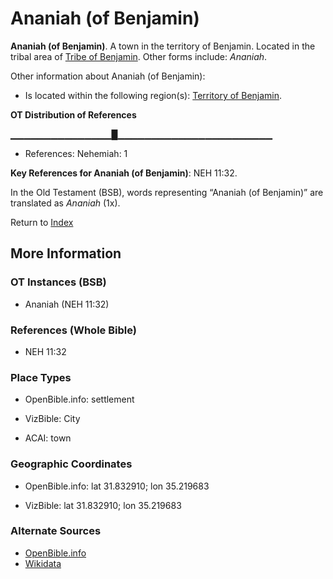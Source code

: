 # Ananiah (of Benjamin)
**Ananiah (of Benjamin)**. 
A town in the territory of Benjamin. 
Located in the tribal area of [Tribe of Benjamin](../../../groups/md/acai/Benjamin.md). 
Other forms include: 
*Ananiah*. 




Other information about Ananiah (of Benjamin):


* Is located within the following region(s): 
[Territory of Benjamin](TerritoryOfBenjamin.md). 


**OT Distribution of References**

▁▁▁▁▁▁▁▁▁▁▁▁▁▁▁█▁▁▁▁▁▁▁▁▁▁▁▁▁▁▁▁▁▁▁▁▁▁▁
* References: Nehemiah: 1



**Key References for Ananiah (of Benjamin)**: 
NEH 11:32. 


In the Old Testament (BSB), words representing “Ananiah (of Benjamin)” are translated as 
*Ananiah* (1x). 




Return to [Index](00-Index.md)

## More Information

### OT Instances (BSB)

* Ananiah (NEH 11:32)



### References (Whole Bible)

* NEH 11:32


### Place Types

* OpenBible.info: settlement

* VizBible: City

* ACAI: town



### Geographic Coordinates

* OpenBible.info: lat 31.832910; lon 35.219683

* VizBible: lat 31.832910; lon 35.219683



### Alternate Sources

* [OpenBible.info](https://www.openbible.info/geo/ancient/a79606b)
* [Wikidata](http://www.wikidata.org/entity/Q4751403)



